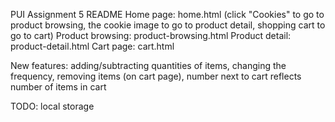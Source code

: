PUI Assignment 5 README
Home page: home.html (click "Cookies" to go to product browsing, the cookie image to go to product detail, shopping cart to go to cart)
Product browsing: product-browsing.html
Product detail: product-detail.html
Cart page: cart.html

New features: adding/subtracting quantities of items, changing the frequency, removing items (on cart page), number next to cart reflects number of items in cart

TODO: local storage
